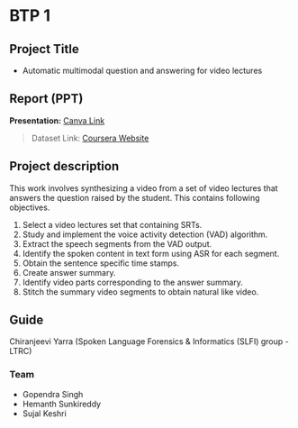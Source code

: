 # BTP 1

## Project Title
* Automatic multimodal question and answering for video lectures

## Report (PPT)
**Presentation:** [Canva Link](https://www.canva.com/design/DAGhsnSEdRo/IxsYfXwTJMAf6B7icCmBbQ/view?utm_content=DAGhsnSEdRo&utm_campaign=designshare&utm_medium=link2&utm_source=uniquelinks&utlId=hb2715aa87e)

> Dataset Link: [Coursera Website](https://www.coursera.org/learn/introduction-to-machine-learning-supervised-learning/home/week/1)

## Project description
This work involves synthesizing a video from a set of video lectures that answers the question raised by the student. This contains following objectives.
1. Select a video lectures set that containing SRTs.
2. Study and implement the voice activity detection (VAD) algorithm.
3. Extract the speech segments from the VAD output.
4. Identify the spoken content in text form using ASR for each segment.
5. Obtain the sentence specific time stamps.
6. Create answer summary.
7. Identify video parts corresponding to the answer summary.
8. Stitch the summary video segments to obtain natural like video.

## Guide
Chiranjeevi Yarra (Spoken Language Forensics & Informatics (SLFI) group - LTRC)


### Team
* Gopendra Singh
* Hemanth Sunkireddy
* Sujal Keshri
